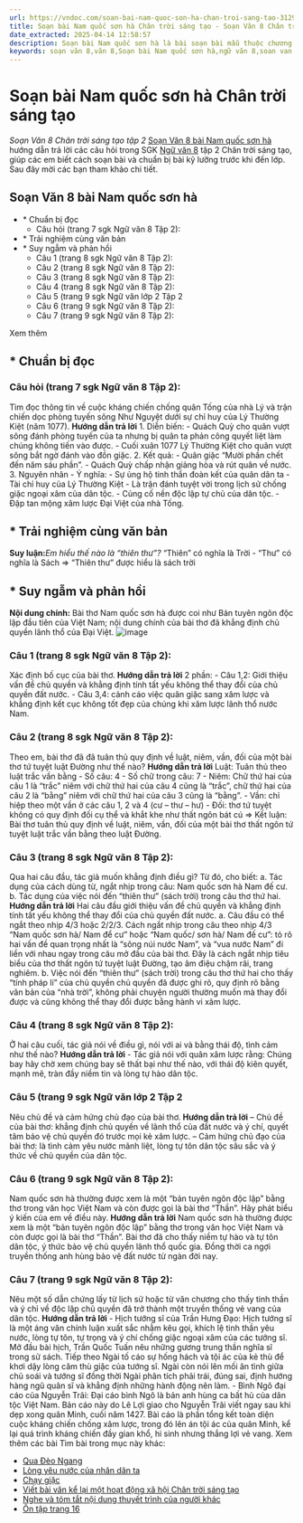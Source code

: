 ```yaml
---
url: https://vndoc.com/soan-bai-nam-quoc-son-ha-chan-troi-sang-tao-312992
title: Soạn bài Nam quốc sơn hà Chân trời sáng tạo - Soạn Văn 8 Chân trời sáng tạo tập 2 - VnDoc.com
date_extracted: 2025-04-14 12:58:57
description: Soạn bài Nam quốc sơn hà là bài soạn bài mẫu thuộc chương trình Ngữ văn lớp 8 Chân trời sáng tạo, học kì 1. Mời các bạn cùng tham khảo bài soạn để chuẩn bị cho bài học sắp tới của mình.
keywords: soạn văn 8,văn 8,Soạn bài Nam quốc sơn hà,ngữ văn 8,soan van 8,soạn văn lớp 8,giải văn 8,soạn văn 8 tập 1,soạn văn 8 Nam quốc sơn hà,soạn Nam quốc sơn hà,soạn văn 8 chân trời sáng tạo,văn 8 chân trời sáng tạo,ngữ văn 8 chân trời sáng tạo,Nam quốc sơn hà,soạn bài Nam quốc sơn hà lớp 8,soạn văn 8 ctst,soạn Nam quốc sơn hà lớp 8
---
```


# Soạn bài Nam quốc sơn hà Chân trời sáng tạo
 _Soạn Văn 8 Chân trời sáng tạo tập 2_
[Soạn Văn 8 bài Nam quốc sơn hà](<https://vndoc.com/soan-bai-nam-quoc-son-ha-chan-troi-sang-tao-312992>) hướng dẫn trả lời các câu hỏi trong SGK [Ngữ văn 8](<https://vndoc.com/ngu-van-lop8>) tập 2 Chân trời sáng tạo, giúp các em biết cách soạn bài và chuẩn bị bài kỹ lưỡng trước khi đến lớp. Sau đây mời các bạn tham khảo chi tiết.
## **Soạn Văn 8 bài Nam quốc sơn hà**
  * \* Chuẩn bị đọc
    * Câu hỏi \(trang 7 sgk Ngữ văn 8 Tập 2\): 
  * \* Trải nghiệm cùng văn bản 
  * \* Suy ngẫm và phản hồi
    * Câu 1 \(trang 8 sgk Ngữ văn 8 Tập 2\): 
    * Câu 2 \(trang 8 sgk Ngữ văn 8 Tập 2\): 
    * Câu 3 \(trang 8 sgk Ngữ văn 8 Tập 2\): 
    * Câu 4 \(trang 8 sgk Ngữ văn 8 Tập 2\): 
    * Câu 5 \(trang 9 sgk Ngữ văn lớp 2 Tập 2
    * Câu 6 \(trang 9 sgk Ngữ văn 8 Tập 2\): 
    * Câu 7 \(trang 9 sgk Ngữ văn 8 Tập 2\): 

Xem thêm
## **\* Chuẩn bị đọc**
### **Câu hỏi \(trang 7 sgk Ngữ văn 8 Tập 2\):**
Tìm đọc thông tin về cuộc kháng chiến chống quân Tống của nhà Lý và trận chiến dọc phòng tuyến sông Như Nguyệt dưới sự chỉ huy của Lý Thường Kiệt \(năm 1077\).
**Hướng dẫn trả lời**
1\. Diễn biến:
\- Quách Quỳ cho quân vượt sông đánh phòng tuyến của ta nhưng bị quân ta phản công quyết liệt làm chúng không tiến vào được.
\- Cuối xuân 1077 Lý Thường Kiệt cho quân vượt sông bắt ngờ đánh vào đồn giặc.
2\. Kết quả:
\- Quân giặc “Mười phần chết đến năm sáu phần”.
\- Quách Quỳ chấp nhận giảng hòa và rút quân về nước.
3\. Nguyên nhân - Ý nghĩa:
\- Sự ủng hộ tinh thần đoàn kết của quân dân ta
\- Tài chỉ huy của Lý Thường Kiệt
\- Là trận đánh tuyệt vời trong lịch sử chống giặc ngoại xâm của dân tộc.
\- Củng cố nền độc lập tự chủ của dân tộc.
\- Đập tan mộng xâm lược Đại Việt của nhà Tống.
## **\* Trải nghiệm cùng văn bản**
**Suy luận:**_Em hiểu thế nào là “thiên thư”?_
“Thiên” có nghĩa là Trời
\- “Thư” có nghĩa là  Sách
=> “Thiên thư” được hiểu là  sách trời
## **\* Suy ngẫm và phản hồi**
**Nội dung chính:** Bài thơ Nam quốc sơn hà được coi như Bản tuyên ngôn độc lập đầu tiên của Việt Nam; nội dung chính của bài thơ đã khẳng định chủ quyền lãnh thổ của Đại Việt.
![image](https://i.vdoc.vn/data/image/2023/12/30/nam-quoc-son-ha.png)
### **Câu 1 \(trang 8 sgk Ngữ văn 8 Tập 2\):**
Xác định bố cục của bài thơ.
**Hướng dẫn trả lời**
2 phần:
\- Câu 1,2: Giới thiệu vấn đề chủ quyền và khẳng định tính tất yếu không thể thay
đổi của chủ quyền đất nước.
\- Câu 3,4: cảnh cáo việc quân giặc sang xâm lược và khẳng định kết cục không tốt đẹp của chúng khi xâm lược lãnh thổ nước Nam.
### **Câu 2 \(trang 8 sgk Ngữ văn 8 Tập 2\):**
Theo em, bài thơ đã đã tuân thủ quy định về luật, niêm, vần, đối của một bài thơ tứ tuyệt luật Đường như thế nào?
**Hướng dẫn trả lời**
Luật: Tuân thủ theo luật trắc vần bằng
\- Số câu: 4
\- Số chữ trong câu: 7
\- Niêm: Chữ thứ hai của câu 1 là “trắc” niêm với chữ thứ hai của câu 4 cũng là “trắc”, chữ thứ hai của câu 2 là “bằng” niêm với chữ thứ hai của câu 3 cũng là “bằng”.
\- Vần: chỉ hiệp theo một vần ở các câu 1, 2 và 4 \(cư – thư – hư\)
\- Đối: thơ tứ tuyệt không có quy định đối cụ thể và khắt khe như thất ngôn bát cú
=> Kết luận: Bài thơ tuân thủ quy định về luật, niêm, vần, đối của một bài thơ thất ngôn tứ tuyệt luật trắc vần bằng theo luật Đường.
### **Câu 3 \(trang 8 sgk Ngữ văn 8 Tập 2\):**
Qua hai câu đầu, tác giả muốn khẳng định điều gì? Từ đó, cho biết:
a. Tác dụng của cách dùng từ, ngắt nhịp trong câu: Nam quốc sơn hà Nam đế cư.
b. Tác dụng của việc nói đến “thiên thư” \(sách trời\) trong câu thơ thứ hai.
**Hướng dẫn trả lời**
Hai câu đầu giới thiệu vấn đề chủ quyền và khẳng định tính tất yếu không thể thay đổi của chủ quyền đất nước.
a. Câu đầu có thể ngắt theo nhịp 4/3 hoặc 2/2/3. Cách ngắt nhịp trong câu theo nhịp 4/3 “Nam quốc sơn hà/ Nam để cư” hoặc “Nam quốc/ sơn hà/ Nam đế cư”: tỏ rõ hai vấn đề quan trọng nhất là “sông núi nước Nam”, và “vua nước Nam” đi liền với nhau ngay trong câu mở đầu của bài thơ. Đây là cách ngắt nhịp tiêu biểu của thơ thất ngôn tứ tuyệt luật Đường, tạo âm điệu chậm rãi, trang nghiêm.
b. Việc nói đến “thiên thư” \(sách trời\) trong câu thơ thứ hai cho thấy “tính pháp lí” của chủ quyền chủ quyền đã được ghi rõ, quy định rõ bằng văn bản của “nhà trời”, không phải chuyện người thường muốn mà thay đổi được và cũng không thể thay đổi được bằng hành vi xâm lược.
### **Câu 4 \(trang 8 sgk Ngữ văn 8 Tập 2\):**
Ở hai câu cuối, tác giả nói về điều gì, nói với ai và bằng thái độ, tình cảm như thế nào?
**Hướng dẫn trả lời**
\- Tác giả nói với quân xâm lược rằng: Chúng bay hãy chờ xem chúng bay sẽ thất bại như thế nào, với thái độ kiên quyết, mạnh mẽ, tràn đầy niềm tin và lòng tự hào dân tộc.
### **Câu 5 \(trang 9 sgk Ngữ văn lớp 2 Tập 2**
Nêu chủ đề và cảm hứng chủ đạo của bài thơ.
**Hướng dẫn trả lời**
– Chủ đề của bài thơ: khẳng định chủ quyền về lãnh thổ của đất nước và ý chí, quyết tâm bảo vệ chủ quyền đó trước mọi kẻ xâm lược.
– Cảm hứng chủ đạo của bài thơ: là tình cảm yêu nước mãnh liệt, lòng tự tôn dân tộc sâu sắc và ý thức về chủ quyền của dân tộc.
### **Câu 6 \(trang 9 sgk Ngữ văn 8 Tập 2\):**
Nam quốc sơn hà thường được xem là một “bản tuyên ngôn độc lập” bằng thơ trong văn học Việt Nam và còn được gọi là bài thơ “Thần”. Hãy phát biểu ý kiến của em về điều này.
**Hướng dẫn trả lời**
Nam quốc sơn hà thường được xem là một “bản tuyên ngôn độc lập” bằng thơ trong văn học Việt Nam và còn được gọi là bài thơ “Thần”. Bài thơ đã cho thấy niềm tự hào và tự tôn dân tộc, ý thức bảo vệ chủ quyền lãnh thổ quốc gia. Đồng thời ca ngợi truyền thống anh hùng bảo vệ đất nước từ ngàn đời nay.
### **Câu 7 \(trang 9 sgk Ngữ văn 8 Tập 2\):**
Nêu một số dẫn chứng lấy từ lịch sử hoặc từ văn chương cho thấy tinh thần và ý chỉ về độc lập chủ quyền đã trở thành một truyền thống vẻ vang của dân tộc.
**Hướng dẫn trả lời**
\- Hịch tướng sĩ của Trần Hưng Đạo: Hịch tướng sĩ là một áng văn chính luận xuất sắc nhằm kêu gọi, khích lệ tinh thần yêu nước, lòng tự tôn, tự trọng và ý chí chống giặc ngoại xâm của các tướng sĩ. Mở đầu bài hịch, Trần Quốc Tuấn nêu những gương trung thần nghĩa sĩ trong sử  sách. Tiếp theo Ngài tố cáo sự hống hách và tội ác của kẻ thù để khơi dậy lòng căm thù giặc của tướng sĩ. Ngài còn nói lên mối ân tình giữa chủ soái và tướng sĩ đồng thời Ngài phân tích phải trái, đúng sai, định hướng hàng ngũ quân sĩ và khẳng định những hành động nên làm.
\- Bình Ngô đại cáo của Nguyễn Trãi: Đại cáo bình Ngô là bản anh hùng ca bất hủ của dân tộc Việt Nam. Bản cáo này do Lê Lợi giao cho Nguyễn Trãi viết ngay sau khi dẹp xong quân Minh, cuối năm 1427. Bài cáo là phần tổng kết toàn diện cuộc kháng chiến chống xâm lược, trong đó lên án tội ác của quân Minh, kể lại quá trình kháng chiến đầy gian khổ, hi sinh nhưng thắng lợi vẻ vang.
Xem thêm các bài Tìm bài trong mục này khác:
  * [Qua Đèo Ngang](</soan-bai-qua-deo-ngang-312994>)
  * [Lòng yêu nước của nhân dân ta](</soan-bai-long-yeu-nuoc-cua-nhan-dan-ta-312997>)
  * [Chạy giặc](</soan-bai-chay-giac-312998>)
  * [Viết bài văn kể lại một hoạt động xã hội Chân trời sáng tạo](</soan-bai-viet-bai-van-ke-lai-mot-hoat-dong-xa-hoi-chan-troi-sang-tao-312999>)
  * [Nghe và tóm tắt nội dung thuyết trình của người khác](</soan-bai-nghe-va-tom-tat-noi-dung-thuyet-trinh-cua-nguoi-khac-trang-15-313003>)
  * [Ôn tập trang 16](</soan-bai-on-tap-trang-16-313142>)

